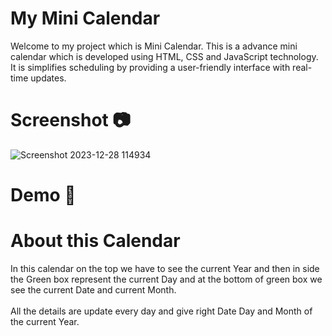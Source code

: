 # My Mini Calendar
 Welcome to my project which is Mini Calendar. This is a advance mini calendar which is developed using HTML, CSS and JavaScript technology.<br>
 It is simplifies scheduling by providing a user-friendly interface with real-time updates. 
 # Screenshot 📷
 ![Screenshot 2023-12-28 114934](https://github.com/Varunyadavgithub/My-Mini-Calendar/assets/134674472/29836b70-3d26-437a-827f-f1cfbdaf8058)
 # Demo 🎥

 # About this Calendar
 In this calendar on the top we have to see the current Year and then in side the Green box 
 represent the current Day and at the bottom of green box we see the current Date and current
 Month.<br><br>
 All the details are update every day and give right Date Day and Month of the current Year.
